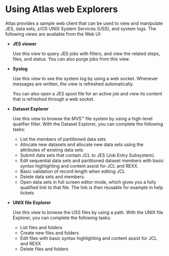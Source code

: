# Using Atlas web Explorers
Atlas provides a sample web client that can be used to view and manipulate JES, data sets, z/OS UNIX System Services (USS), and system logs. The following views are available from the Web UI:
- **JES viewer**

  Use this view to query JES jobs with filters, and view the related steps, files, and status. You can also purge jobs from this view.
- **Syslog**

  Use this view to see the system log by using a web socket. Whenever messages are written, the view is refreshed automatically.

  You can also open a JES spool file for an active job and view its content that is refreshed through a web socket.
- **Dataset Explorer**

  Use this view to browse the MVS™ file system by using a high-level qualifier filter. With the Dataset Explorer, you can complete the following tasks:
  - List the members of partitioned data sets
  - Allocate new datasets and allocate new data sets using the attributes of existing data sets
  - Submit data sets that contain JCL to JES (Job Entry Subsystem).
  - Edit sequential data sets and partitioned dataset members with basic syntax highlighting and content assist for JCL and REXX.
  - Basic validation of record length when editing JCL
  - Delete data sets and members.
  - Open data sets in full screen editor mode, which gives you a fully qualified link to that file. The link is then reusable for example in help tickets
- **UNIX file Explorer**

  Use this view to browse the USS files by using a path. With the UNIX file Explorer, you can complete the following tasks:
  - List files and folders
  - Create new files and folders
  - Edit files with basic syntax highlighting and content assist for JCL and REXX
  - Delete files and folders
